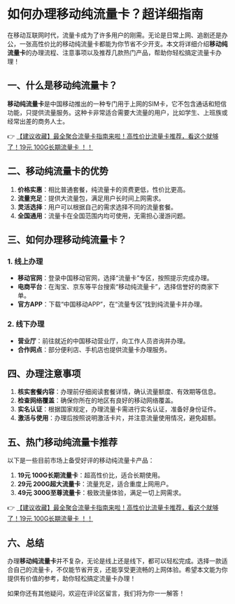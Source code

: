 # 如何办理移动纯流量卡？超详细指南

在移动互联网时代，流量卡成为了许多用户的刚需。无论是日常上网、追剧还是办公，一张高性价比的移动纯流量卡都能为你节省不少开支。本文将详细介绍**移动纯流量卡**的办理流程、注意事项以及推荐几款热门产品，帮助你轻松搞定流量卡办理！

## 一、什么是移动纯流量卡？

**移动纯流量卡**是中国移动推出的一种专门用于上网的SIM卡，它不包含通话和短信功能，只提供流量服务。这种卡非常适合需要大流量的用户，比如学生、上班族或经常出差的商务人士。

👉 [【建议收藏】最全聚合流量卡指南来啦！高性价比流量卡推荐，看这个就够了！19元 100G长期流量卡 ！！](https://bit.ly/Liuliangka)

## 二、移动纯流量卡的优势

1. **价格实惠**：相比普通套餐，纯流量卡的资费更低，性价比更高。
2. **流量充足**：提供大流量包，满足用户长时间上网需求。
3. **灵活选择**：用户可以根据自己的需求选择不同的流量套餐。
4. **全国通用**：流量卡在全国范围内均可使用，无需担心漫游问题。

## 三、如何办理移动纯流量卡？

### 1. 线上办理
- **移动官网**：登录中国移动官网，选择“流量卡”专区，按照提示完成办理。
- **电商平台**：在淘宝、京东等平台搜索“移动纯流量卡”，选择信誉好的商家下单。
- **官方APP**：下载“中国移动APP”，在“流量专区”找到纯流量卡并办理。

### 2. 线下办理
- **营业厅**：前往就近的中国移动营业厅，向工作人员咨询并办理。
- **合作网点**：部分便利店、手机店也提供流量卡办理服务。

## 四、办理注意事项

1. **核实套餐内容**：办理前仔细阅读套餐详情，确认流量额度、有效期等信息。
2. **检查网络覆盖**：确保你所在的地区有良好的移动网络覆盖。
3. **实名认证**：根据国家规定，办理流量卡需进行实名认证，准备好身份证件。
4. **激活与使用**：办理后按照说明激活卡片，并注意流量使用情况，避免超额。

## 五、热门移动纯流量卡推荐

以下是一些目前市场上备受好评的移动纯流量卡产品：

1. **19元 100G长期流量卡**：超高性价比，适合长期使用。
2. **29元 200G超大流量卡**：流量充足，适合重度上网用户。
3. **49元 300G至尊流量卡**：极致流量体验，满足一切上网需求。

👉 [【建议收藏】最全聚合流量卡指南来啦！高性价比流量卡推荐，看这个就够了！19元 100G长期流量卡 ！！](https://bit.ly/Liuliangka)

## 六、总结

办理**移动纯流量卡**并不复杂，无论是线上还是线下，都可以轻松完成。选择一款适合自己的流量卡，不仅能节省开支，还能享受更流畅的上网体验。希望本文能为你提供有价值的参考，助你轻松搞定流量卡办理！

如果你还有其他疑问，欢迎在评论区留言，我们将为你一一解答！